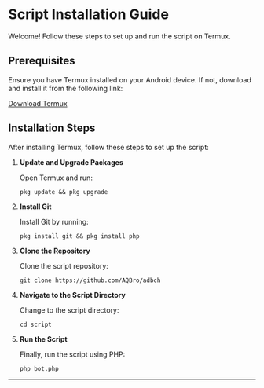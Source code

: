 <!DOCTYPE html>
<html lang="en">
<head>
   <h1>Script Installation Guide</h1>

<p>Welcome! Follow these steps to set up and run the script on Termux.</p>

<h2>Prerequisites</h2>

<p>Ensure you have Termux installed on your Android device. If not, download and install it from the following link:</p>

<p class="center">
  <a href="https://f-droid.org/repo/com.termux_1020.apk" target="_blank" class="btn">
    Download Termux
  </a>
</p>

<h2>Installation Steps</h2>

<p>After installing Termux, follow these steps to set up the script:</p>

<ol>
  <li>
    <strong>Update and Upgrade Packages</strong>
    <p>Open Termux and run:</p>
    <pre><code>pkg update && pkg upgrade</code></pre>
  </li>
  <li>
    <strong>Install Git</strong>
    <p>Install Git by running:</p>
    <pre><code>pkg install git && pkg install php</code></pre>
  </li>
  <li>
    <strong>Clone the Repository</strong>
    <p>Clone the script repository:</p>
    <pre><code>git clone https://github.com/AQBro/adbch</code></pre>
  </li>
  <li>
    <strong>Navigate to the Script Directory</strong>
    <p>Change to the script directory:</p>
    <pre><code>cd script</code></pre>
  </li>
  <li>
    <strong>Run the Script</strong>
    <p>Finally, run the script using PHP:</p>
    <pre><code>php bot.php</code></pre>
  </li>
</ol>

<hr>

</body>
</html>
